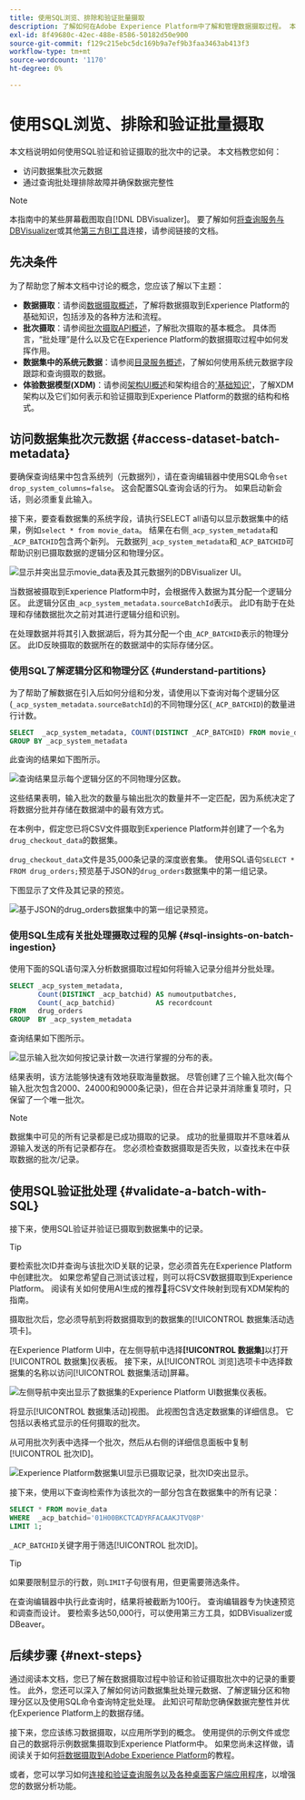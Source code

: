 ```yaml
---
title: 使用SQL浏览、排除和验证批量摄取
description: 了解如何在Adobe Experience Platform中了解和管理数据摄取过程。 本文档包括如何验证批次和查询摄取的数据。
exl-id: 8f49680c-42ec-488e-8586-50182d50e900
source-git-commit: f129c215ebc5dc169b9a7ef9b3faa3463ab413f3
workflow-type: tm+mt
source-wordcount: '1170'
ht-degree: 0%

---
```


# 使用SQL浏览、排除和验证批量摄取

本文档说明如何使用SQL验证和验证摄取的批次中的记录。 本文档教您如何：

- 访问数据集批次元数据
- 通过查询批处理排除故障并确保数据完整性

>[!NOTE]
>
>本指南中的某些屏幕截图取自[!DNL DBVisualizer]。 要了解如何[将查询服务与DBVisualizer](../clients/dbvisulaizer.md)或其他[第三方BI工具](../clients/overview.md)连接，请参阅链接的文档。

## 先决条件

为了帮助您了解本文档中讨论的概念，您应该了解以下主题：

- **数据摄取**：请参阅[数据摄取概述](../../ingestion/home.md)，了解将数据摄取到Experience Platform的基础知识，包括涉及的各种方法和流程。
- **批次摄取**：请参阅[批次摄取API概述](../../ingestion/batch-ingestion/overview.md)，了解批次摄取的基本概念。 具体而言，“批处理”是什么以及它在Experience Platform的数据摄取过程中如何发挥作用。
- **数据集中的系统元数据**：请参阅[目录服务概述](../../catalog/home.md)，了解如何使用系统元数据字段跟踪和查询摄取的数据。
- **体验数据模型(XDM)**：请参阅[架构UI概述](../../xdm/ui/overview.md)和架构组合的[&#39;基础知识&#39;](../../xdm/schema/composition.md)，了解XDM架构以及它们如何表示和验证摄取到Experience Platform的数据的结构和格式。

## 访问数据集批次元数据 {#access-dataset-batch-metadata}

要确保查询结果中包含系统列（元数据列），请在查询编辑器中使用SQL命令`set drop_system_columns=false`。 这会配置SQL查询会话的行为。 如果启动新会话，则必须重复此输入。

接下来，要查看数据集的系统字段，请执行SELECT all语句以显示数据集中的结果，例如`select * from movie_data`。 结果在右侧`_acp_system_metadata`和`_ACP_BATCHID`包含两个新列。 元数据列`_acp_system_metadata`和`_ACP_BATCHID`可帮助识别已摄取数据的逻辑分区和物理分区。

![显示并突出显示movie_data表及其元数据列的DBVisualizer UI。](../images/use-cases/movie_data-table-with-metadata-columns.png)

当数据被摄取到Experience Platform中时，会根据传入数据为其分配一个逻辑分区。 此逻辑分区由`_acp_system_metadata.sourceBatchId`表示。 此ID有助于在处理和存储数据批次之前对其进行逻辑分组和识别。

在处理数据并将其引入数据湖后，将为其分配一个由`_ACP_BATCHID`表示的物理分区。 此ID反映摄取的数据所在的数据湖中的实际存储分区。

### 使用SQL了解逻辑分区和物理分区 {#understand-partitions}

为了帮助了解数据在引入后如何分组和分发，请使用以下查询对每个逻辑分区(`_acp_system_metadata.sourceBatchId`)的不同物理分区(`_ACP_BATCHID`)的数量进行计数。

```SQL
SELECT  _acp_system_metadata, COUNT(DISTINCT _ACP_BATCHID) FROM movie_data
GROUP BY _acp_system_metadata
```

此查询的结果如下图所示。

![查询结果显示每个逻辑分区的不同物理分区数。](../images/use-cases/logical-and-physical-partition-count.png)

这些结果表明，输入批次的数量与输出批次的数量并不一定匹配，因为系统决定了将数据分批并存储在数据湖中的最有效方式。

在本例中，假定您已将CSV文件摄取到Experience Platform并创建了一个名为`drug_checkout_data`的数据集。

`drug_checkout_data`文件是35,000条记录的深度嵌套集。 使用SQL语句`SELECT * FROM drug_orders;`预览基于JSON的`drug_orders`数据集中的第一组记录。

下图显示了文件及其记录的预览。

![基于JSON的drug_orders数据集中的第一组记录预览。](../images/use-cases/drug-orders-preview.png)

### 使用SQL生成有关批处理摄取过程的见解 {#sql-insights-on-batch-ingestion}

使用下面的SQL语句深入分析数据摄取过程如何将输入记录分组并分批处理。

```sql
SELECT _acp_system_metadata,
       Count(DISTINCT _acp_batchid) AS numoutputbatches,
       Count(_acp_batchid)          AS recordcount
FROM   drug_orders
GROUP  BY _acp_system_metadata 
```

查询结果如下图所示。

![显示输入批次如何按记录计数一次进行掌握的分布的表。](../images/use-cases/distribution-of-input-batches.png)

结果表明，该方法能够快速有效地获取海量数据。 尽管创建了三个输入批次(每个输入批次包含2000、24000和9000条记录)，但在合并记录并消除重复项时，只保留了一个唯一批次。

>[!NOTE]
>
>数据集中可见的所有记录都是已成功摄取的记录。 成功的批量摄取并不意味着从源输入发送的所有记录都存在。 您必须检查数据摄取是否失败，以查找未在中获取数据的批次/记录。

## 使用SQL验证批处理 {#validate-a-batch-with-SQL}

接下来，使用SQL验证并验证已摄取到数据集中的记录。

>[!TIP]
>
>要检索批次ID并查询与该批次ID关联的记录，您必须首先在Experience Platform中创建批次。 如果您希望自己测试该过程，则可以将CSV数据摄取到Experience Platform。 阅读有关如何使用AI生成的推荐[&#128279;](../../ingestion/tutorials/map-csv/recommendations.md)将CSV文件映射到现有XDM架构的指南。

摄取批次后，您必须导航到将数据摄取到的数据集的[!UICONTROL 数据集活动选项卡]。

在Experience Platform UI中，在左侧导航中选择&#x200B;**[!UICONTROL 数据集]**&#x200B;以打开[!UICONTROL 数据集]仪表板。 接下来，从[!UICONTROL 浏览]选项卡中选择数据集的名称以访问[!UICONTROL 数据集活动]屏幕。

![左侧导航中突出显示了数据集的Experience Platform UI数据集仪表板。](../images/use-cases/datasets-workspace.png)

将显示[!UICONTROL 数据集活动]视图。 此视图包含选定数据集的详细信息。 它包括以表格式显示的任何摄取的批次。

从可用批次列表中选择一个批次，然后从右侧的详细信息面板中复制[!UICONTROL 批次ID]。

![Experience Platform数据集UI显示已摄取记录，批次ID突出显示。](../images/use-cases/batch-id.png)

接下来，使用以下查询检索作为该批次的一部分包含在数据集中的所有记录：

```sql
SELECT * FROM movie_data
WHERE  _acp_batchid='01H00BKCTCADYRFACAAKJTVQ8P' 
LIMIT 1;
```

`_ACP_BATCHID`关键字用于筛选[!UICONTROL 批次ID]。

>[!TIP]
>
>如果要限制显示的行数，则`LIMIT`子句很有用，但更需要筛选条件。

在查询编辑器中执行此查询时，结果将被截断为100行。 查询编辑器专为快速预览和调查而设计。 要检索多达50,000行，可以使用第三方工具，如DBVisualizer或DBeaver。

## 后续步骤 {#next-steps}

通过阅读本文档，您已了解在数据摄取过程中验证和验证摄取批次中的记录的重要性。 此外，您还可以深入了解如何访问数据集批处理元数据、了解逻辑分区和物理分区以及使用SQL命令查询特定批处理。 此知识可帮助您确保数据完整性并优化Experience Platform上的数据存储。

接下来，您应该练习数据摄取，以应用所学到的概念。 使用提供的示例文件或您自己的数据将示例数据集摄取到Experience Platform中。 如果您尚未这样做，请阅读关于如何[将数据摄取到Adobe Experience Platform](../../ingestion/tutorials/ingest-batch-data.md)的教程。

或者，您可以学习如何[连接和验证查询服务以及各种桌面客户端应用程序](../clients/overview.md)，以增强您的数据分析功能。
